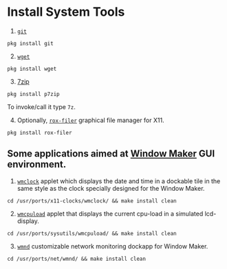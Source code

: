 # Install System Tools

1. [`git`](https://www.freshports.org/devel/git/)
```
pkg install git
```

2. [`wget`](https://www.freshports.org/ftp/wget)
```
pkg install wget
```

3. [7zip](https://www.freshports.org/archivers/p7zip/)
```
pkg install p7zip
```
To invoke/call it type `7z`.

4. Optionally, [`rox-filer`](http://www.freshports.org/x11-fm/rox-filer) graphical file manager for X11.
```
pkg install rox-filer
```

## Some applications aimed at [Window Maker](http://windowmaker.org/) GUI environment.

1. [`wmclock`](http://www.freshports.org/x11-clocks/wmclock) applet which displays the date and time in a dockable tile in the same style as the clock specially designed for the Window Maker.
```
cd /usr/ports/x11-clocks/wmclock/ && make install clean
```

2. [`wmcpuload`](http://www.freshports.org/sysutils/wmcpuload) applet that displays the current cpu-load in a simulated lcd-display.
```
cd /usr/ports/sysutils/wmcpuload/ && make install clean
```

3. [`wmnd`](http://www.freshports.org/net/wmnd) customizable network monitoring dockapp for Window Maker.
```
cd /usr/ports/net/wmnd/ && make install clean
```
